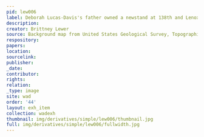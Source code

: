 ```yaml
---
pid: lew006
label: Deborah Lucas-Davis's father owned a newstand at 138th and Lenox Avenue
description:
creator: Brittney Lewer
source: Background map from United States Geological Survey, Topographical Map, 1966
respository:
papers:
location:
sourcelink:
publisher:
_date:
contributor:
rights:
relation:
_type: image
site: wad
order: '44'
layout: exh_item
collection: wadexh
thumbnail: img/derivatives/simple/lew006/thumbnail.jpg
full: img/derivatives/simple/lew006/fullwidth.jpg
---
```

